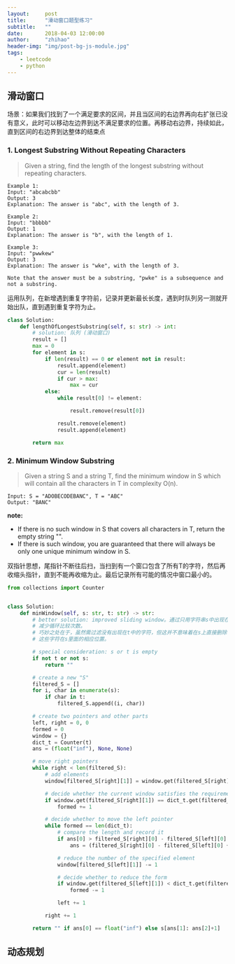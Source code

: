 ```yaml
---
layout:     post
title:      "滑动窗口题型练习"
subtitle:   ""
date:       2018-04-03 12:00:00
author:     "zhihao"
header-img: "img/post-bg-js-module.jpg"
tags:
    - leetcode
    - python
---
```




## 滑动窗口

场景：如果我们找到了一个满足要求的区间，并且当区间的右边界再向右扩张已没有意义，此时可以移动左边界到达不满足要求的位置。再移动右边界，持续如此，直到区间的右边界到达整体的结束点

### 1. Longest Substring Without Repeating Characters
> Given a string, find the length of the longest substring without repeating characters.

```
Example 1:
Input: "abcabcbb"
Output: 3 
Explanation: The answer is "abc", with the length of 3. 

Example 2:
Input: "bbbbb"
Output: 1
Explanation: The answer is "b", with the length of 1.

Example 3:
Input: "pwwkew"
Output: 3
Explanation: The answer is "wke", with the length of 3. 

Note that the answer must be a substring, "pwke" is a subsequence and not a substring.
```
运用队列，在新增遇到重复字符前，记录并更新最长长度，遇到时队列另一测就开始出队，直到遇到重复字符为止。

```python
class Solution:
    def lengthOfLongestSubstring(self, s: str) -> int:
        # solution: 队列 (滑动窗口)
        result = []
        max = 0
        for element in s:
            if len(result) == 0 or element not in result:
                result.append(element)
                cur = len(result)
                if cur > max:
                    max = cur
            else:
                while result[0] != element:

                    result.remove(result[0])

                result.remove(element)
                result.append(element)

        return max
```

### 2. Minimum Window Substring
> Given a string S and a string T, find the minimum window in S which will contain all the characters in T in complexity O(n).

```
Input: S = "ADOBECODEBANC", T = "ABC"
Output: "BANC"
```
**note:**
* If there is no such window in S that covers all characters in T, return the empty string "".
* If there is such window, you are guaranteed that there will always be only one unique minimum window in S.

双指针思想，尾指针不断往后扫，当扫到有一个窗口包含了所有T的字符，然后再收缩头指针，直到不能再收缩为止。最后记录所有可能的情况中窗口最小的。

```python
from collections import Counter


class Solution:
    def minWindow(self, s: str, t: str) -> str:
        # better solution: improved sliding window。通过只用字符串s中出现在字符串t中的字符（注意记录下标）来创建window，来
        # 减少循环比较次数。
        # 巧妙之处在于，虽然需过滤没有出现在t中的字符，但这并不意味着在s上直接删除字符，而是用一个字典记录所有出现在s和t中的字符，并记录
        # 这些字符在s里面的相应位置。

        # special consideration: s or t is empty
        if not t or not s:
            return ""

        # create a new "S"
        filtered_S = []
        for i, char in enumerate(s):
            if char in t:
                filtered_S.append((i, char))

        # create two pointers and other parts
        left, right = 0, 0
        formed = 0
        window = {}
        dict_t = Counter(t)
        ans = (float("inf"), None, None)

        # move right pointers
        while right < len(filtered_S):
            # add elements
            window[filtered_S[right][1]] = window.get(filtered_S[right][1], 0) + 1

            # decide whether the current window satisfies the requirement
            if window.get(filtered_S[right][1]) == dict_t.get(filtered_S[right][1]):
                formed += 1

            # decide whether to move the left pointer
            while formed == len(dict_t):
                # compare the length and record it
                if ans[0] > filtered_S[right][0] - filtered_S[left][0] + 1:
                    ans = (filtered_S[right][0] - filtered_S[left][0] + 1, filtered_S[left][0], filtered_S[right][0])

                # reduce the number of the specified element
                window[filtered_S[left][1]] -= 1

                # decide whether to reduce the form
                if window.get(filtered_S[left][1]) < dict_t.get(filtered_S[left][1]):
                    formed -= 1

                left += 1

            right += 1

        return "" if ans[0] == float("inf") else s[ans[1]: ans[2]+1]
```






## 动态规划

